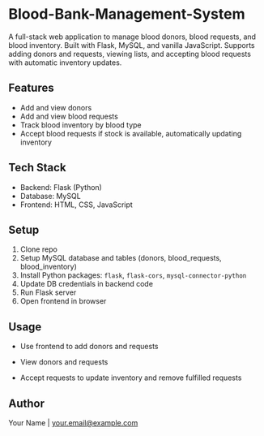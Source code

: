 # Blood-Bank-Management-System
 A full-stack web application to manage blood donors, blood requests, and blood inventory. Built with Flask, MySQL, and vanilla JavaScript. Supports adding donors and requests, viewing lists, and accepting blood requests with automatic inventory updates.

## Features

- Add and view donors  
- Add and view blood requests  
- Track blood inventory by blood type  
- Accept blood requests if stock is available, automatically updating inventory  

## Tech Stack

- Backend: Flask (Python)  
- Database: MySQL  
- Frontend: HTML, CSS, JavaScript  

## Setup

1. Clone repo  
2. Setup MySQL database and tables (donors, blood_requests, blood_inventory)  
3. Install Python packages: `flask`, `flask-cors`, `mysql-connector-python`  
4. Update DB credentials in backend code  
5. Run Flask server  
6. Open frontend in browser  

## Usage

- Use frontend to add donors and requests
  
- View donors and requests  
- Accept requests to update inventory and remove fulfilled requests  

## Author

Your Name | your.email@example.com

